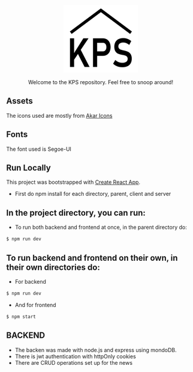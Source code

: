 
<div align="center">
  <img src="https://github.com/SarfDime/kps/blob/master/client/public/logo.svg" alt="Logo Alt Text"/>
</div>
<p align="center">Welcome to the KPS repository. Feel free to snoop around!</p>

## Assets 
The icons used are mostly from [Akar Icons](https://akaricons.com/)

## Fonts
The font used is Segoe-UI

## Run Locally

This project was bootstrapped with [Create React App](https://github.com/facebook/create-react-app).
- First do npm install for each directory, parent, client and server

## In the project directory, you can run:
- To run both backend and frontend at once, in the parent directory do:
```bash
$ npm run dev
```
## To run backend and frontend on their own, in their own directories do:
- For backend
```bash
$ npm run dev
```
- And for frontend
```bash
$ npm start
```

## BACKEND
- The backen was made with node.js and express using mondoDB.
- There is jwt authentication with httpOnly cookies
- There are CRUD operations set up for the news
